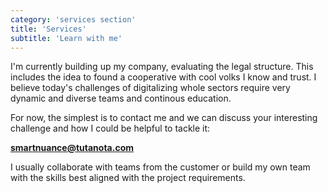 ```yaml
---
category: 'services section'
title: 'Services'
subtitle: 'Learn with me'
---
```


I'm currently building up my company, evaluating the legal structure. This
includes the idea to found a cooperative with cool volks I know and trust. I
believe today's challenges of digitalizing whole sectors require very dynamic
and diverse teams and continous education.

For now, the simplest is to contact me and we can discuss your interesting
challenge and how I could be helpful to tackle it:

**smartnuance@tutanota.com**

I usually collaborate with teams from the customer or build my own team with the
skills best aligned with the project requirements.
